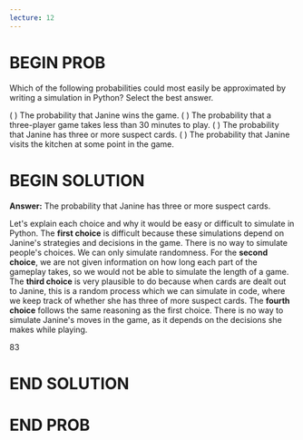 ```yaml
---
lecture: 12
---
```


# BEGIN PROB

Which of the following probabilities could most easily be approximated
by writing a simulation in Python? Select the best answer.

( ) The probability that Janine wins the game.
( ) The probability that a three-player game takes less than 30 minutes to play.
( ) The probability that Janine has three or more suspect cards.
( ) The probability that Janine visits the kitchen at some point in the game.

# BEGIN SOLUTION

**Answer:** The probability that Janine has three or more suspect cards.

Let's explain each choice and why it would be easy or difficult to simulate in Python. The **first choice** is difficult because these simulations depend on Janine's strategies and decisions in the game. There is no way to simulate people's choices. We can only simulate randomness. For the **second choice**, we are not given information on how long each part of the gameplay takes, so we would not be able to simulate the length of a game. The **third choice** is very plausible to do because when cards are dealt out to Janine, this is a random process which we can simulate in code, where we keep track of whether she has three of more suspect cards. The **fourth choice** follows the same reasoning as the first choice. There is no way to simulate Janine's moves in the game, as it depends on the decisions she makes while playing.

<average>83</average>

# END SOLUTION

# END PROB